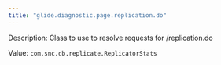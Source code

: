 ```yaml
---
title: "glide.diagnostic.page.replication.do"
---
```


Description: Class to use to resolve requests for /replication.do

Value: `com.snc.db.replicate.ReplicatorStats`
